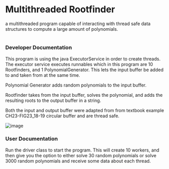 # Multithreaded Rootfinder
a multithreaded program capable of interacting with thread safe data structures to compute a large amount of polynomials.
#

### Developer Documentation
This program is using the java ExecutorService in order to create threads. The executor service executes runnables which in this program are 10 Rootfinders, and 1 PolynomialGenerator. This lets the input buffer be added to and taken from at the same time.

Polynomial Generator adds random polynomials to the input buffer.

Rootfinder takes from the input buffer, solves the polynomial, and adds the resulting roots to the output buffer in a string.

Both the input and output buffer were adapted from from textbook example CH23-FIG23_18-19 circular buffer and are thread safe. 

![image](https://github.com/elipaulsen/Multithreaded-Rootfinder/assets/111461613/81d8b850-d77e-47e4-8848-e36f671eb70c)

### User Documentation
Run the driver class to start the program. This will create 10 workers, and then give you the option to either solve 30 random polynomials or solve 3000 random polynomials and receive some data about each thread.
